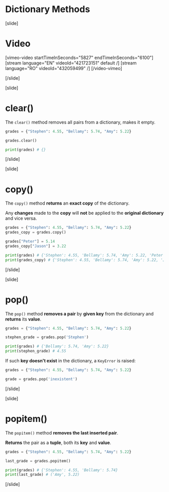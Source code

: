 # Dictionary Methods
[slide]
# Video

[vimeo-video startTimeInSeconds="5827" endTimeInSeconds="6100"]
[stream language="EN" videoId="421723151" default /]
[stream language="RO" videoId="432059499"  /]
[/video-vimeo]

[/slide]

[slide]
# clear()

The `clear()` method removes all pairs from a dictionary, makes it empty.

```python live
grades = {"Stephen": 4.55, "Bellamy": 5.74, "Amy": 5.22}

grades.clear()

print(grades) # {}
```

[/slide]

[slide]
# copy()

The `copy()` method **returns** an **exact copy** of the dictionary.

Any **changes** made to the **copy** will **not** be applied to the **original dictionary** and vice versa.

```python live
grades = {"Stephen": 4.55, "Bellamy": 5.74, "Amy": 5.22}
grades_copy = grades.copy()

grades["Peter"] = 5.14
grades_copy["Jason"] = 3.22

print(grades) # {'Stephen': 4.55, 'Bellamy': 5.74, 'Amy': 5.22, 'Peter': 5.14}
print(grades_copy) # {'Stephen': 4.55, 'Bellamy': 5.74, 'Amy': 5.22, 'Jason': 3.22}
```

[/slide]

[slide]
# pop()

The `pop()` method **removes a pair** by **given key** from the dictionary and **returns** its **value**.

```python live
grades = {"Stephen": 4.55, "Bellamy": 5.74, "Amy": 5.22}

stephen_grade = grades.pop('Stephen')

print(grades) # {'Bellamy': 5.74, 'Amy': 5.22}
print(stephen_grade) # 4.55
```

If such **key doesn't exist** in the dictionary, a `KeyError` is raised:

```python live
grades = {"Stephen": 4.55, "Bellamy": 5.74, "Amy": 5.22}

grade = grades.pop('inexistent')
```

[/slide]

[slide]
# popitem()

The `popitem()` method **removes the last inserted pair**.

**Returns** the pair as a **tuple**, both its **key** and **value**.

```python live
grades = {"Stephen": 4.55, "Bellamy": 5.74, "Amy": 5.22}

last_grade = grades.popitem()

print(grades) # {'Stephen': 4.55, 'Bellamy': 5.74}
print(last_grade) # ('Amy', 5.22)
```

[/slide]